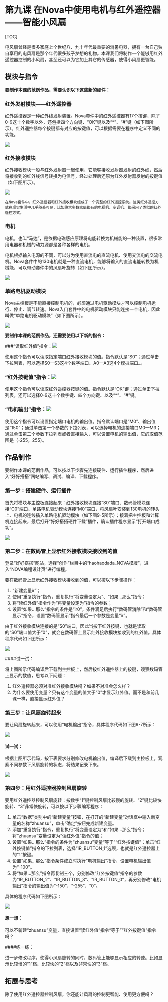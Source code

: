 # 第九课 在Nova中使用电机与红外遥控器——智能小风扇

[TOC]

电风扇曾经是很多家庭上个世纪八、九十年代最重要的消暑电器，拥有一台自己独自享用的电风扇是那个年代很多孩子梦想的礼物。本课我们将制作一个能够用红外遥控器控制的小风扇，甚至还可以为它加上其它的传感器，使得小风扇更智能。



## 模块与指令

**要制作本课的范例作品，需要认识以下这些新的硬件：**

### 红外发射模块——红外遥控器

红外遥控器是一种红外线发射装置。Nova套件中的红外遥控器有17个按键，除了0-9这十个数字以外，还包括四个方向键、“OK”键以及“*”、“#”键（如下图所示）。红外遥控器每个按键都有对应的按键值，可以根据需要在程序中定义不同的功能。

![](img/9-1.png)

### 红外接收模块

红外接收模块一般与红外发射器一起使用，它能够接收发射器发射的红外线，然后将接收到的红外线信号转换为电信号，经过处理后还原为红外发射器发射的按键值（如下图所示）。

![](img/9-2.png)

```
在Nova套件中，红外遥控器和红外接收模块组成了一个完整的红外遥控系统。这类红外遥控方式在现实生活中几乎随处可见，比如绝大多数家庭都有的电视机、空调机，都采用了类似的红外遥控方式。
```



### 电机

电机，也叫“马达”，是依据电磁感应原理将电能转换为机械能的一种装置，很多常用电器和机械的动力源都是各种各样的电机。

电机根据输入电源的不同，可以分为使用直流电的直流电机、使用交流电的交流电机。Nova套件中的130电机就是一种直流电机，能够将输入的直流电能转换为机械能，可以带动套件中的风扇叶旋转（如下图所示）。

![](img\9-3.png)



### 单路电机驱动模块

Nova主控板是不能直接控制电机的，必须通过电机驱动模块才可以控制电机运行、停止、调节转速。Nova入门套件中的电机驱动模块只能连接一个电机，因此叫做“单路电机驱动模块”（如下图所示）。

![](img\9-4.png)



**要制作本课的范例作品，还需要使用以下新的指令：**

###“读取红外值”指令：![](img/9a.png)

使用这个指令可以读取指定端口红外接收模块的值。指令默认是“S0”；通过单击下拉列表，可以选择S0—S3这4个数字端口、A0—A3这4个模拟端口。。



### “红外按键值”指令：![](img/9b.png)

使用这个指令可以读取红外遥控器按键的值。指令默认是“OK”键；通过单击下拉列表，还可以选择0-9这十个数字键、四个方向键、以及“*”、“#”键。



### “电机输出”指令：![](img/9c.png)

使用这个指令可以设置指定端口电机的输出值。指令默认端口是“M0”、输出值是“150”；通过单击第一个参数的下拉列表，可以选择电机的连接端口M0—M3；通过单击第二个参数下拉列表或者直接输入，可以设置电机的输出值，它的取值范围是（-255，255）。



## 作品制作

要制作本课的范例作品，可以按以下步骤先连接硬件、运行插件程序，然后进入“好好搭搭”网站编写、调试、编译、下载程序。



### 第一步：搭建硬件、运行插件

首先将模块与主控板连接起来：红外接收模块连接“S0”端口、数码管模块连接“C0”端口、单路电机驱动模块连接“M0”端口，将风扇叶安装到130电机的转头上、电机的连线插入单路电机驱动模块（如下图9-5所示）；接着把主控板和计算机连接起来，最后打开“好好搭搭硬件下载”插件，确认插件程序显示“打开端口成功”。

![](img/9-5.png)



### 第二步：在数码管上显示红外接收模块接收到的值

登录“好好搭搭”网站，选择“创作”栏目中的“haohaodada_NOVA模版”，进入“NOVA编程设计页”进行编程。

要在数码管上显示红外接收模块接收到的值，可以按以下步骤操作：

1. “新建变量ir”；
2. 使用“重复执行”指令，重复执行“将变量设定为”、“如果…那么”指令；
3. 将“读红外值”指令作为“将变量设定为”指令的参数；
4. 设置“如果…那么”指令的条件是“ir0”，条件满足后执行“数码管消除”和“数码管显示”指令，设置“数码管显示”指令最后一个参数是变量“ir”。

由于红外接收模块连接的是“S0”端口，因此当按下红外按键、也就是读取的“S0”端口值大于“0”，就会在数码管上显示红外接收模块接收到的红外值。具体程序代码如下图所示：

![](img\9-6.png)



 ####试一试：

 将上图所示代码编译后下载到主控板上，然后按红外遥控器上的按键，观察数码管上显示的数值，思考以下问题：

 1. 红外遥控器必须对准红外接收模块吗？如果不对准会怎么样？
 2. 为什么要使用变量？只有这个变量的值大于“0”才显示红外值。而不是和前几课一样，直接显示红外值？



### 第三步：让风扇旋转起来

要让风扇旋转起来，可以使用“电机输出”指令，具体程序代码如下图9-7所示：

![](img/9-7.png)



 #### 试一试：

 根据上图所示代码，按下表要求分别修改电机输出值，编译后下载到主控板上，观察不同参数下风扇旋转的状态，将结果记录下来。

![](img/9-7-5.png)



### 第四步：用红外遥控器控制风扇旋转

要用红外遥控器控制风扇旋转：按数字“1”键控制风扇比较慢的旋转、“2”键比较快旋转、“3”非常快旋转，可以按以下步骤编写程序：

1. 单击“数据”类别中的“新建变量”按钮，在打开的“新建变量”对话框中输入新变量的名称“zhuansu”，单击“确定”按钮完成新建变量。
2. 添加“重复执行”指令，重复执行“将变量设定为”和“如果…那么”指令；将“zhuansu”变量设定为“读红外值”指令的值；
3. 设置“如果…那么”指令的条件为“zhuansu”变量“等于”“红外按键值”；单击“红外按键值”指令的下拉列表，选择“IR_BUTTON_1”选项，也就是红外遥控器上的“1”按键。
4. 设置“如果…那么”指令条件成立时执行“电机输出”指令，设置电机输出值为“-100”。
5. 将“如果…那么”指令再复制三个，分别修改“红外按键值”指令的参数为“IR_BUTTON_2”、“IR_BUTTON_3”、“IR_BUTTON_0”，再分别修改“电机输出”指令的输出值为“-150”、“-255”、“0”。

具体的程序代码如下图所示：

![](img/9-8.png)

 #### 想一想：

 可以不新建“zhuansu”变量，直接设置“读红外值”指令“等于”“红外按键值”指令吗？



 ####练一练：

 进一步修改程序，使得小风扇旋转的同时，数码管上能够显示相应的转速。比如显示比较慢的“1”档、比较快的“2”档以及非常快的“3”档。



## 拓展与思考

除了使用红外遥控器控制风扇，你还能让风扇的控制更智能、使用更方便吗？

